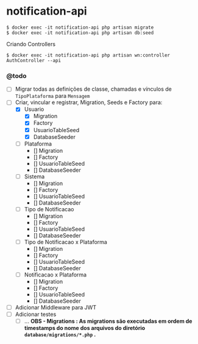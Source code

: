 # notification-api

```shell
$ docker exec -it notification-api php artisan migrate
$ docker exec -it notification-api php artisan db:seed
```

Criando Controllers
```shell
$ docker exec -it notification-api php artisan wn:controller AuthController --api
```

### @todo
- [ ] Migrar todas as definições de classe, chamadas e vínculos de `TipoPlataforma` para `Mensagem`
- [ ] Criar, vincular e registrar, Migration, Seeds e Factory para:
    - [x] Usuario
        - [x] Migration
        - [x] Factory
        - [x] UsuarioTableSeed
        - [x] DatabaseSeeder
    - [ ] Plataforma
        - [] Migration
        - [] Factory
        - [] UsuarioTableSeed
        - [] DatabaseSeeder
    - [ ] Sistema
        - [] Migration
        - [] Factory
        - [] UsuarioTableSeed
        - [] DatabaseSeeder
    - [ ] Tipo de Notificacao
        - [] Migration
        - [] Factory
        - [] UsuarioTableSeed
        - [] DatabaseSeeder
    - [ ] Tipo de Notificacao x Plataforma
        - [] Migration
        - [] Factory
        - [] UsuarioTableSeed
        - [] DatabaseSeeder
    - [ ] Notificacao x Plataforma
        - [] Migration
        - [] Factory
        - [] UsuarioTableSeed
        - [] DatabaseSeeder
- [ ] Adicionar Middleware para JWT
- [ ] Adicionar testes
    - [ ] ...
**OBS - Migrations : As migrations são executadas em ordem de timestamps do nome dos arquivos do diretório `database/migrations/*.php` .**
